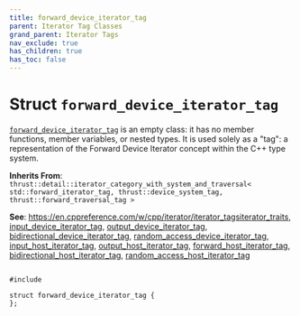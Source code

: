 ```yaml
---
title: forward_device_iterator_tag
parent: Iterator Tag Classes
grand_parent: Iterator Tags
nav_exclude: true
has_children: true
has_toc: false
---
```


# Struct `forward_device_iterator_tag`

<code><a href="/thrust/api/classes/structforward__device__iterator__tag.html">forward&#95;device&#95;iterator&#95;tag</a></code> is an empty class: it has no member functions, member variables, or nested types. It is used solely as a "tag": a representation of the Forward Device Iterator concept within the C++ type system.

**Inherits From**:
`thrust::detail::iterator_category_with_system_and_traversal< std::forward_iterator_tag, thrust::device_system_tag, thrust::forward_traversal_tag >`

**See**:
<a href="https://en.cppreference.com/w/cpp/iterator/iterator_tags">https://en.cppreference.com/w/cpp/iterator/iterator_tags</a><a href="/thrust/api/classes/structiterator__traits.html">iterator_traits</a>, <a href="/thrust/api/classes/structinput__device__iterator__tag.html">input_device_iterator_tag</a>, <a href="/thrust/api/classes/structoutput__device__iterator__tag.html">output_device_iterator_tag</a>, <a href="/thrust/api/classes/structbidirectional__device__iterator__tag.html">bidirectional_device_iterator_tag</a>, <a href="/thrust/api/classes/structrandom__access__device__iterator__tag.html">random_access_device_iterator_tag</a>, <a href="/thrust/api/groups/group__iterator__tag__classes.html#typedef-input_host_iterator_tag">input_host_iterator_tag</a>, <a href="/thrust/api/groups/group__iterator__tag__classes.html#typedef-output_host_iterator_tag">output_host_iterator_tag</a>, <a href="/thrust/api/groups/group__iterator__tag__classes.html#typedef-forward_host_iterator_tag">forward_host_iterator_tag</a>, <a href="/thrust/api/groups/group__iterator__tag__classes.html#typedef-bidirectional_host_iterator_tag">bidirectional_host_iterator_tag</a>, <a href="/thrust/api/groups/group__iterator__tag__classes.html#typedef-random_access_host_iterator_tag">random_access_host_iterator_tag</a>

<code class="doxybook">
<span>#include <thrust/iterator/iterator_categories.h></span><br>
<span>struct forward&#95;device&#95;iterator&#95;tag {</span>
<span>};</span>
</code>

